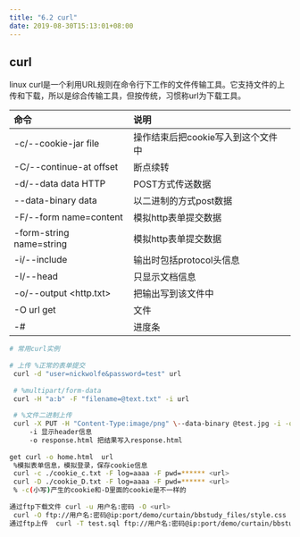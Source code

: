 ```yaml
---
title: "6.2 curl"
date: 2019-08-30T15:13:01+08:00
---
```


## curl

linux curl是一个利用URL规则在命令行下工作的文件传输工具。它支持文件的上传和下载，所以是综合传输工具，但按传统，习惯称url为下载工具。

| 命令 | 说明 |
| :--- | :--- |
| -c/--cookie-jar file | 操作结束后把cookie写入到这个文件中 |
| -C/--continue-at offset | 断点续转 |
| -d/--data data HTTP | POST方式传送数据 |
| --data-binary data | 以二进制的方式post数据 |
 | -F/--form name=content | 模拟http表单提交数据 |
 | -form-string name=string | 模拟http表单提交数据 |
 | -i/--include | 输出时包括protocol头信息 |
| -I/--head | 只显示文档信息 |
| -o/--output <http.txt> | 把输出写到该文件中 |
| -O url get | 文件 |
| -# | 进度条 |

```bash
# 常用curl实例
 
# 上传 %正常的表单提交
 curl -d "user=nickwolfe&password=test" url 
 
 # %multipart/form-data
 curl -H "a:b" -F "filename=@text.txt" -i url 
 
 # %文件二进制上传
 curl -X PUT -H "Content-Type:image/png" \--data-binary @test.jpg -i -o response.html url 
     -i 显示header信息
     -o response.html 把结果写入response.html
 
get curl -o home.html  url
 %模拟表单信息，模拟登录，保存cookie信息
 curl -c ./cookie_c.txt -F log=aaaa -F pwd=****** <url>
 curl -D ./cookie_D.txt -F log=aaaa -F pwd=****** <url>
 % -c(小写)产生的cookie和-D里面的cookie是不一样的
 
通过ftp下载文件 curl -u 用户名:密码 -O <url>
 curl -O ftp://用户名:密码@ip:port/demo/curtain/bbstudy_files/style.css 
通过ftp上传  curl -T test.sql ftp://用户名:密码@ip:port/demo/curtain/bbstudy_files/

```
